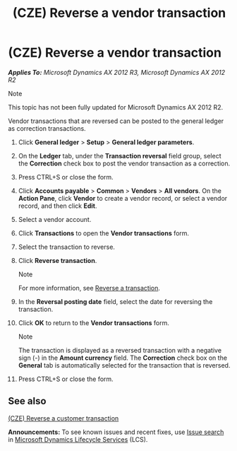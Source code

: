 ﻿---
title: (CZE) Reverse a vendor transaction
TOCTitle: (CZE) Reverse a vendor transaction
ms:assetid: 6d538504-4a47-4705-9491-6b30711df559
ms:mtpsurl: https://technet.microsoft.com/en-us/library/JJ677563(v=AX.60)
ms:contentKeyID: 49384866
ms.date: 04/18/2014
mtps_version: v=AX.60
---

# (CZE) Reverse a vendor transaction 


_**Applies To:** Microsoft Dynamics AX 2012 R3, Microsoft Dynamics AX 2012 R2_


> [!NOTE]
> <P>This topic has not been fully updated for Microsoft Dynamics AX 2012 R2.</P>



Vendor transactions that are reversed can be posted to the general ledger as correction transactions.

1.  Click **General ledger** \> **Setup** \> **General ledger parameters**.

2.  On the **Ledger** tab, under the **Transaction reversal** field group, select the **Correction** check box to post the vendor transaction as a correction.

3.  Press CTRL+S or close the form.

4.  Click **Accounts payable** \> **Common** \> **Vendors** \> **All vendors**. On the **Action Pane**, click **Vendor** to create a vendor record, or select a vendor record, and then click **Edit**.

5.  Select a vendor account.

6.  Click **Transactions** to open the **Vendor transactions** form.

7.  Select the transaction to reverse.

8.  Click **Reverse transaction**.
    

    > [!NOTE]
    > <P>For more information, see <A href="reverse-a-transaction.md">Reverse a transaction</A>.</P>



9.  In the **Reversal posting date** field, select the date for reversing the transaction.

10. Click **OK** to return to the **Vendor transactions** form.
    

    > [!NOTE]
    > <P>The transaction is displayed as a reversed transaction with a negative sign (-) in the <STRONG>Amount currency</STRONG> field. The <STRONG>Correction</STRONG> check box on the <STRONG>General</STRONG> tab is automatically selected for the transaction that is reversed.</P>



11. Press CTRL+S or close the form.

## See also

[(CZE) Reverse a customer transaction](cze-reverse-a-customer-transaction.md)

  
**Announcements:** To see known issues and recent fixes, use [Issue search](http://go.microsoft.com/fwlink/?linkid=389258) in [Microsoft Dynamics Lifecycle Services](http://go.microsoft.com/fwlink/?linkid=306505) (LCS).


